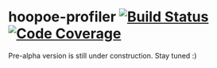 # hoopoe-profiler [![Build Status](https://travis-ci.org/orange-buffalo/hoopoe-profiler.svg?branch=master)](https://travis-ci.org/orange-buffalo/hoopoe-profiler?branch=master)  [![Code Coverage](https://img.shields.io/codecov/c/github/orangle-buffalo/hoopoe-profiler/develop.svg?branch=master)](https://codecov.io/github/orangle-buffalo/hoopoe-profiler?branch=master)  
Pre-alpha version is still under construction. Stay tuned :)